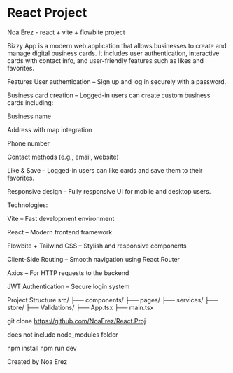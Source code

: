 # React Project

Noa Erez - react + vite + flowbite project

Bizzy App is a modern web application that allows businesses to create and manage digital business cards. It includes user authentication, interactive cards with contact info, and user-friendly features such as likes and favorites.

Features User authentication – Sign up and log in securely with a password.

Business card creation – Logged-in users can create custom business cards including:

Business name

Address with map integration

Phone number

Contact methods (e.g., email, website)

Like & Save – Logged-in users can like cards and save them to their favorites.

Responsive design – Fully responsive UI for mobile and desktop users.

Technologies:

Vite – Fast development environment

React – Modern frontend framework

Flowbite + Tailwind CSS – Stylish and responsive components

Client-Side Routing – Smooth navigation using React Router

Axios – For HTTP requests to the backend

JWT Authentication – Secure login system

Project Structure src/ ├── components/ ├── pages/ ├── services/ ├── store/ ├── Validations/ ├── App.tsx ├── main.tsx

git clone https://github.com/NoaErez/React.Proj

does not include node_modules folder

npm install npm run dev

Created by Noa Erez
